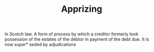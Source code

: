 ---
title: Apprizing
permalink: "/definitions/apprizing.html"
body: In Scotch law. A form of process by which a creditor formerly took possession
  of the estates of the debtor in payment of the debt due. It is now super* seded
  by adjudications
published_at: '2018-07-07'
layout: post
---